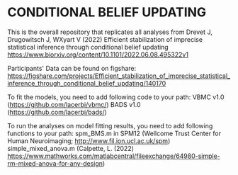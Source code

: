# CONDITIONAL BELIEF UPDATING

This is the overall repository that replicates all analyses from Drevet J, Drugowitsch J, WXyart V (2022) Efficient stabilization of imprecise statistical inference through conditional belief updating https://www.biorxiv.org/content/10.1101/2022.06.08.495322v1

Participants' Data can be found on figshare:
https://figshare.com/projects/Efficient_stabilization_of_imprecise_statistical_inference_through_conditional_belief_updating/140170

To fit the models, you need to add following code to your path:
     VBMC v1.0 (https://github.com/lacerbi/vbmc/)
     BADS v1.0 (https://github.com/lacerbi/bads/)
      
To run the analyses on model fitting results, you need to add following functions to your path:
     spm_BMS.m in SPM12 (Wellcome Trust Center for Human Neuroimaging; http://www.fil.ion.ucl.ac.uk/spm)
     simple_mixed_anova.m (Calpette, L. (2022) https://www.mathworks.com/matlabcentral/fileexchange/64980-simple-rm-mixed-anova-for-any-design)
